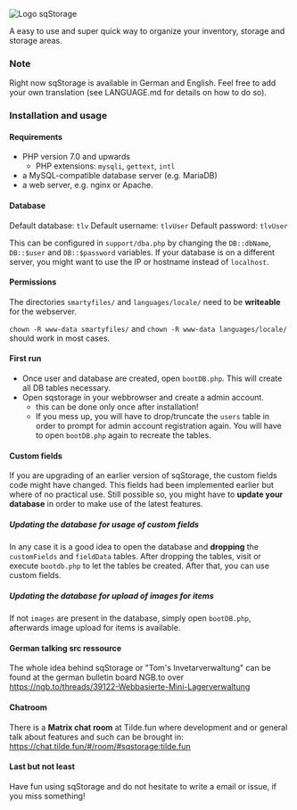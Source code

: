 ![Logo sqStorage](https://www.picflash.org/img/2018/12/31/hwxkb96wq17sfvu.png "Logo sqStorage")

A easy to use and super quick way to organize your inventory, storage and storage areas.

### Note
Right now sqStorage is available in German and English. Feel free to add your own translation (see LANGUAGE.md for details on how to do so).

### Installation and usage

#### Requirements

* PHP version 7.0 and upwards
  * PHP extensions: `mysqli`, `gettext`, `intl`
* a MySQL-compatible database server (e.g. MariaDB)
* a web server, e.g. nginx or Apache.

#### Database

Default database: `tlv`
Default username: `tlvUser`
Default password: `tlvUser`

This can be configured in `support/dba.php` by changing the `DB::dbName`, `DB::$user` and `DB::$password` variables. If your database is on a different server, you might want to use the IP or hostname instead of `localhost`.

#### Permissions

The directories `smartyfiles/` and `languages/locale/` need to be **writeable** for the webserver.

`chown -R www-data smartyfiles/` and `chown -R www-data languages/locale/` should work in most cases.

#### First run

- Once user and database are created, open `bootDB.php`. This will create all DB tables necessary.
- Open sqstorage in your webbrowser and create a admin account.
  * this can be done only once after installation!
  * If you mess up, you will have to drop/truncate the `users` table in order to prompt for admin account registration again. You will have to open `bootDB.php` again to recreate the tables.
  
#### Custom fields

If you are upgrading of an earlier version of sqStorage, the custom fields code might have changed. This fields had been implemented earlier but where of no practical use. Still possible so, you might have to **update your database** in order to make use of the latest features.

##### Updating the database for usage of custom fields
In any case it is a good idea to open the database and **dropping** the `customFields` and `fieldData` tables. After dropping the tables, visit or execute `bootdb.php` to let the tables be created. After that, you can use custom fields.

##### Updating the database for upload of images for items
If not `images` are present in the database, simply open `bootDB.php`, afterwards image upload for items is available.


#### German talking src ressource
The whole idea behind sqStorage or "Tom's Invetarverwaltung" can be found at the german bulletin board NGB.to over https://ngb.to/threads/39122-Webbasierte-Mini-Lagerverwaltung

#### Chatroom
There is a **Matrix chat room** at Tilde.fun where development and or general talk about features and such can be brought in:
https://chat.tilde.fun/#/room/#sqstorage:tilde.fun

#### Last but not least

Have fun using sqStorage and do not hesitate to write a email or issue, if you miss something!
